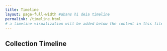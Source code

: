 ```yaml
---
title: Timeline
layout: page-full-width #abans hi deia timeline
permalink: /timeline.html
# a timeline visualization will be added below the content in this file
---
```


## Collection Timeline
